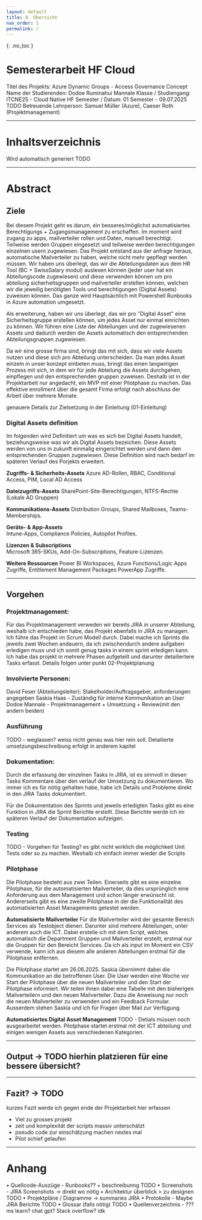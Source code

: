 ```yaml
---
layout: default
title: 0. Übersicht
nav_order: 1
permalink: /
---
```


{: .no_toc }

# Semesterarbeit HF Cloud
Titel des Projekts: Azure Dynamic Groups - Access Governance Concept 
Name der Studierenden: Dodoe Ruminahui Mannale
Klasse / Studiengang: ITCNE25 - Cloud Native HF
Semester / Datum: 01 Semester - 09.07.2025 TODO
Betreuende Lehrperson: Samuel Müller (Azure), Caeser Roth (Projektmanagement)

----

# Inhaltsverzeichnis

Wird automatisch generiert TODO

----

# Abstract

## Ziele
Bei diesem Projekt geht es darum, ein besseres/möglichst automatisiertes Berechtigungs + Zugangsmanagement zu erschaffen.
Im moment wird zugang zu apps, mailverteiler rollen und Daten, manuell berechtigt. Teilweise werden Gruppen eingesetzt und teilweise werden berechtigungen einzelnen usern zugewiesen.
Das Projekt entstand aus der anfrage heraus, automatische Mailverteiler zu haben, welche nicht mehr gepflegt werden müssen.
Wir haben uns überlegt, das wir die Abteilungsdaten aus dem HR Tool (BC + SwissSalary modul) auslesen können (jeder user hat ein Abteilungscode zugewiesen) und diese verwenden können um pro abteilung sicherheitsgruppen und mailverteiler erstellen können, welchen wir die jeweilig benötigten Tools und berechtigungen (Digital Assets) zuweisen können.
Das ganze wird Hauptsächlich mit Powershell Runbooks in Azure automation umgesetzt.

Als erweiterung, haben wir uns überlegt, das wir pro "Digital Asset" eine Sicherheitsgruppe erstellen können, um jedes Asset nur einmal einrichten zu können. Wir führen eine Liste der Abteilungen und der zugewiesenen Assets und dadurch werden die Assets automatisch den entsprechenden Abteilungsgruppen zugewiesen.

Da wir eine grosse firma sind, bringt das mit sich, dass wir viele Assets nutzen und diese sich pro Abteilung unterscheiden.
Da man jedes Asset einzeln in unser konzept einbeten muss, bringt das einen langwirigen Prozess mit sich, in dem wir für jede Abteilung die Assets durchgehen, einpflegen und den entsprechenden gruppen zuweisen.
Deshalb ist in der Projektarbeit nur angedacht, ein MVP mit einer Pilotphase zu machen. Das effektive enrollment über die gesamt Firma erfolgt nach abschluss der Arbeit über mehrere Monate.

genauere Details zur Zielsetzung in der Einleitung (01-Einleitung)

### Digital Assets definition
Im folgenden wird Definitiert um was es sich bei Digital Assets handelt, beziehungsweise was wir als Digital Assets bezeichen.
Diese Assets werden von uns in zukunft einmalig eingerichtet werden und dann den entsprechenden Gruppen zugewiesen.
Diese Definition wird nach bedarf im späteren Verlauf des Porjekts erweitert.

**Zugriffs- & Sicherheits-Assets**
Azure AD-Rollen, RBAC, Conditional Access, PIM, Local AD Access  

**Dateizugriffs-Assets**
SharePoint-Site-Berechtigungen, NTFS-Rechte (Lokale AD Gruppen)

**Kommunikations-Assets**
Distribution Groups, Shared Mailboxes, Teams-Memberships.  

**Geräte- & App-Assets**  
Intune-Apps, Compliance Policies, Autopilot Profiles.  

**Lizenzen & Subscriptions**  
Microsoft 365-SKUs, Add-On-Subscriptions, Feature-Lizenzen.  

**Weitere Ressourcen**
Power BI Workspaces, Azure Functions/Logic Apps Zugriffe, Entitlement Management Packages PowerApp Zugriffe.

----

## Vorgehen
### Projektmanagement:
Für das Projektmanagement verweden wir bereits JIRA in unserer Abteilung, weshalb ich entschieden habe, das Projekt ebenfalls in JIRA zu managen.
Ich führe das Projekt im Scrum Modell durch. Dabei mache ich Sprints die jeweils zwei Wochen andauern, da ich zwischendurch andere aufgaben erledigen muss und ich somit genug tasks in einem sprint erledigen kann.
Ich habe das projekt in mehrere Phasen aufgeteilt und darunter detailiertere Tasks erfasst. 
Details folgen unter punkt 02-Projektplanung

### Involvierte Personen:
David Feser (Abteilungsleiter): Stakelholder/Auftragsgeber, anforderungen angegeben
Saskia Haas - Zuständig für interne Kommunikation an User
Dodoe Mannale - Projektmanagement + Umsetzung + Review(mit den andern beiden)

### Ausführung
TODO - weglassen? weiss nicht genau was hier rein soll. Detailierte umsetzungsbeschreibung erfolgt in anderem kapitel

### Dokumentation:
Durch die erfassung der einzelnen Tasks in JIRA, ist es sinnvoll in diesen Tasks Kommentare über den verlauf der Umsetzung zu dokumentieren.
Wo immer ich es für nötig gehalten habe, habe ich Details und Probleme direkt in den JIRA Tasks dokumentiert.

Für die Dokumentation des Sprints und jeweils erledigten Tasks gibt es eine Funktion in JIRA die Sprint Berichte erstellt. Diese Berichte werde ich im späteren Verlauf der Dokumentation aufzeigen.

### Testing
TODO - Vorgehen für Testing?
es gibt nicht wirklich die möglichkeit Unit Tests oder so zu machen. Weshalb ich einfach immer wieder die Scripts 

### Pilotphase
Die Pilotphase besteht aus zwei Teilen. Einerseits gibt es eine einzelne Pilotphase, für die automatisierten Mailverteiler, da dies ursprünglich eine Anforderung aus dem Management und schon länger erwünscht ist. 
Andererseits gibt es eine zweite Pilotphase in der die Funktionalität des automatisierten Asset Managements getestet werden.

**Automatisierte Mailverteiler**
Für die Mailverteiler wird der gesamte Bereich Services als Testobject dienen. Darunter sind mehrere Abteilungen, unter anderem auch die ICT.
Dabei erstelle ich mit dem Script, welches automatisch die Department Gruppen und Mailverteiler erstellt, erstmal nur die Gruppen für den Bereicht Services. Da ich als input im Moment ein CSV verwende, kann ich aus diesem alle anderen Abteilungen erstmal für die Pilotphase entfernen.

Die Pilotphase startet am 26.06.2025. Saskia übernimmt dabei die Kommunikation an die betroffenen User.
Die User werden eine Woche vor Start der Pilotphase über die neuen Mailverteiler und den Start der Pilotphase informiert.
Wir teilen Ihnen dabei eine Tabelle mit den bisherigen Mailverteilern und den neuen Mailverteiler. Dazu die Anweisung nur noch die neuen Mailverteiler zu verwenden und ein Feedback Formular. Ausserdem stehen Saskia und ich für Fragen über Mail zur Verfügung.


**Automatisiertes Digital Asset Management**
TODO - Detials müssen noch ausgearbeitet werden.
Pilotphase startet erstmal mit der ICT abteilung und einigen wenigen Assets aus verschiedenen Kategorien.

----

## Output -> TODO hierhin platzieren für eine bessere übersicht?

----

## Fazit? -> TODO
kurzes Fazit werde ich gegen ende der Projektarbeit hier erfassen
- Viel zu grosses projekt
- zeit und komplexität der scripts massiv unterschätzt
- pseudo code zur einschätzung machen nextes mal
- Pilot schief gelaufen

----

# Anhang
• Quellcode-Auszüge - Runbooks?? + beschreibunng TODO
• Screenshots - JIRA Screenshots -> direkt wo nötig
• Architektur überblick > zu designen TODO
• Projektpläne / Diagramme -> summaries JIRA
• Protokolle - Maybe JIRA Berichte TODO
• Glossar (falls nötig) TODO
• Quellenverzeichnis - ??? ms learn? chat gpt? Stack overflow? idk